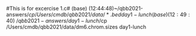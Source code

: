 #This is for excercise 1.c#
(base) (12:44:48)~/qbb2021-answers/$cp /Users/cmdb/qbb2021/data/*.bed day1-lunch
(base) (12:49:40)~/qbb2021-answers/day1-lunch/$cp /Users/cmdb/qbb2021/data/dm6.chrom.sizes day1-lunch



